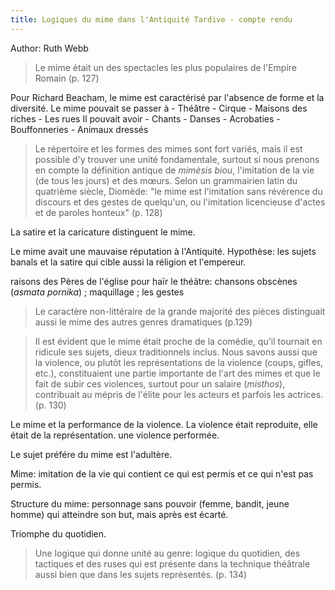 ```yaml
---
title: Logiques du mime dans l'Antiquité Tardive - compte rendu
--- 
```


Author: Ruth Webb

> Le mime était un des spectacles les plus populaires de l'Empire Romain (p. 127)

Pour Richard Beacham, le mime est caractérisé par l'absence de forme et la diversité.
Le mime pouvait se passer à
    - Théâtre
    - Cirque
    - Maisons des riches
    - Les rues
Il pouvait avoir
    - Chants
    - Danses
    - Acrobaties
    - Bouffonneries
    - Animaux dressés

> Le répertoire et les formes des mimes sont fort variés, mais il est possible d'y trouver une unité fondamentale, surtout si nous prenons en compte la définition antique de *mimèsis biou*, l'imitation de la vie (de tous les jours) et des mœurs. Selon un grammairien latin du quatrième siècle, Diomède: "le mime est l'imitation sans révérence du discours et des gestes de quelqu'un, ou l'imitation licencieuse d'actes et de paroles honteux" (p. 128)

La satire et la caricature distinguent le mime. 

Le mime avait une mauvaise réputation à l'Antiquité. Hypothèse: les sujets banals et la satire qui cible aussi la réligion et l'empereur.

raisons des Pères de l'église pour haïr le théätre: chansons obscènes (*asmata pornika*) ; maquillage ; les gestes

> Le caractère non-littéraire de la grande majorité des pièces distinguait aussi le mime des autres genres dramatiques (p.129)

> Il est évident que le mime était proche de la comédie, qu'il tournait en ridicule ses sujets, dieux traditionnels inclus. Nous savons aussi que la violence, ou plutôt les représentations de la violence (coups, gifles, etc.), constituaient une partie importante de l'art des mimes et que le fait de subir ces violences, surtout pour un salaire (*misthos*), contribuait au mépris de l'élite pour les acteurs et parfois les actrices. (p. 130)

Le mime et la performance de la violence. La violence était reproduite, elle était de la représentation. une violence performée.

Le sujet préfére du mime est l'adultère.

Mime: imitation de la vie qui contient ce qui est permis et ce qui n'est pas permis.

Structure du mime: personnage sans pouvoir (femme, bandit, jeune homme) qui atteindre son but, mais après est écarté. 

Triomphe du quotidien.

>Une logique qui donne unité au genre: logique du quotidien, des tactiques et des ruses qui est présente dans la technique théâtrale aussi bien que dans les sujets représentés. (p. 134)

